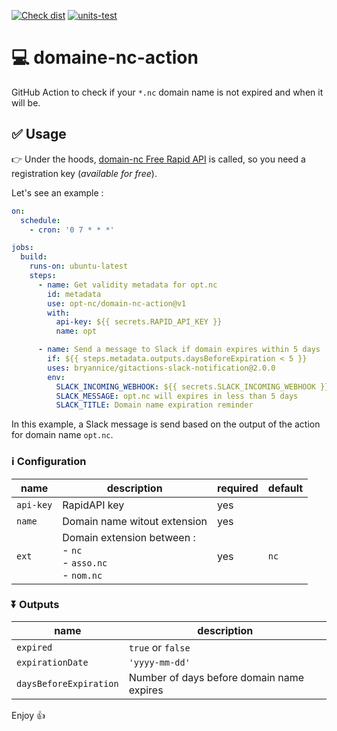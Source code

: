 [![Check dist](https://github.com/opt-nc/domaine-nc-action/actions/workflows/check-dist.yml/badge.svg)](https://github.com/opt-nc/domaine-nc-action/actions/workflows/check-dist.yml)
[![units-test](https://github.com/opt-nc/domaine-nc-action/actions/workflows/test.yml/badge.svg)](https://github.com/opt-nc/domaine-nc-action/actions/workflows/test.yml)

# 💻 domaine-nc-action

GitHub Action to check if your `*.nc` domain name is not expired and when it will be.

## ✅ Usage

👉 Under the hoods, [domain-nc Free Rapid API](https://rapidapi.com/opt-nc-opt-nc-default/api/domaine-nc) is called, so you need a registration key (_available for free_).

Let's see an example :

```yml
on:
  schedule:
    - cron: '0 7 * * *'

jobs:
  build:
    runs-on: ubuntu-latest
    steps:
      - name: Get validity metadata for opt.nc
        id: metadata
        use: opt-nc/domain-nc-action@v1
        with:
          api-key: ${{ secrets.RAPID_API_KEY }}
          name: opt

      - name: Send a message to Slack if domain expires within 5 days
        if: ${{ steps.metadata.outputs.daysBeforeExpiration < 5 }}
        uses: bryannice/gitactions-slack-notification@2.0.0
        env:
          SLACK_INCOMING_WEBHOOK: ${{ secrets.SLACK_INCOMING_WEBHOOK }}
          SLACK_MESSAGE: opt.nc will expires in less than 5 days
          SLACK_TITLE: Domain name expiration reminder
```

In this example, a Slack message is send based on the output of the action for domain name `opt.nc`.

### ℹ️ Configuration

| name      | description                                                          | required | default |
| --------- | -------------------------------------------------------------------- | -------- | ------- |
| `api-key` | RapidAPI key                                                         | yes      |         |
| `name`    | Domain name witout extension                                         | yes      |         |
| `ext`     | Domain extension between :<br> - `nc`<br> - `asso.nc`<br> - `nom.nc` | yes      | `nc`    |

### ⏬ Outputs

| name                   | description                               |
| ---------------------- | ----------------------------------------- |
| `expired`              | `true` or `false`                         |
| `expirationDate`       | `'yyyy-mm-dd'`                            |
| `daysBeforeExpiration` | Number of days before domain name expires |

Enjoy 👍